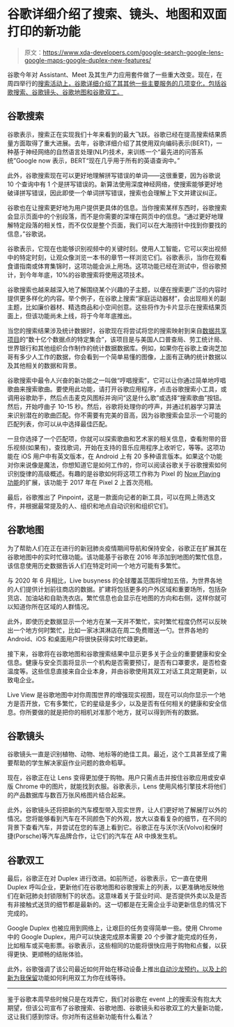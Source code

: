 # 谷歌详细介绍了搜索、镜头、地图和双面打印的新功能

> 原文：<https://www.xda-developers.com/google-search-google-lens-google-maps-google-duplex-new-features/>

谷歌今年对 Assistant、Meet 及其生产力应用套件做了一些重大改变。现在，在周四举行的[搜索活动上，谷歌详细介绍了其其他一些主要服务的几项变化，包括谷歌搜索、谷歌镜头、谷歌地图和谷歌双工。](https://www.blog.google/products/search/2020-search-on-collection/)

## 谷歌搜索

谷歌表示，搜索正在实现我们十年来看到的最大飞跃。谷歌已经在提高搜索结果质量方面取得了重大进展。去年，谷歌详细介绍了其使用双向编码表示(BERT)，一种基于神经网络的自然语言处理(NLP)技术，来训练一个“最先进的问答系统”Google now 表示，BERT“现在几乎用于所有的英语查询中。”

此外，谷歌搜索现在可以更好地理解拼写错误的单词——这很重要，因为谷歌说 10 个查询中有 1 个是拼写错误的。新算法使用深度神经网络，使搜索能够更好地破译拼写错误，因此即使一个单词拼写错误，搜索也会理解上下文并建议纠正。

谷歌也在让搜索更好地为用户提供更具体的信息。当你搜索某样东西时，谷歌搜索会显示页面中的个别段落，而不是你需要的深埋在网页中的信息。“通过更好地理解特定段落的相关性，而不仅仅是整个页面，我们可以在大海捞针中找到你要找的信息，”谷歌说。

谷歌表示，它现在也能够识别视频中的关键时刻。使用人工智能，它可以突出视频中的特定时刻，让观众像浏览一本书的章节一样浏览它们。谷歌表示，当你在观看食谱指南或体育集锦时，这项功能会派上用场。这项功能已经在测试中，但谷歌预计，到今年年底，10%的谷歌搜索将使用这项技术。

谷歌搜索也越来越深入地了解围绕某个兴趣的子主题，以便在搜索更广泛的内容时提供更多样化的内容。举个例子，在谷歌上搜索“家庭运动器材”，会出现相关的副主题，比如廉价器材、精选商品和小空间创意。这些将作为卡片显示在搜索结果页面上，但该功能尚未上线，将于今年年底推出。

当您的搜索结果涉及统计数据时，谷歌现在将尝试将您的搜索映射到来自[数据共享项目](https://www.datacommons.org/)的“数十亿个数据点的特定集合”，该项目是与美国人口普查局、劳工统计局、世界银行和其他组织合作制作的统计数据数据库。例如，如果你在谷歌上查询芝加哥有多少人工作的数据，你会看到一个简单易懂的图像，上面有正确的统计数据以及其他相关的数据和背景。

谷歌搜索中最令人兴奋的新功能之一叫做“哼唱搜索”，它可以让你通过简单地哼唱歌曲来搜索歌曲。要使用此功能，请打开谷歌应用程序，点击谷歌搜索小工具，或调用谷歌助手，然后点击麦克风图标并询问“这是什么歌”或选择“搜索歌曲”按钮。然后，开始哼曲子 10-15 秒。然后，谷歌将处理你的哼声，并通过机器学习算法来识别潜在的歌曲匹配。你不需要有完美的音高，因为谷歌搜索会显示一个可能的匹配列表，你可以从中选择最佳匹配。

一旦你选择了一个匹配项，你就可以探索歌曲和艺术家的相关信息，查看附带的音乐视频(如果有)，查找歌词，开始在支持的音乐应用程序上收听它，等等。这项功能在 iOS 用户中有英文版本，在 Android 上有 20 多种语言版本。如果这个功能对你来说像是魔法，你想知道它是如何工作的，你可以阅读谷歌关于谷歌搜索如何识别旋律的高级概述。有趣的是谷歌如何将这项工作称为 Pixel 的 [Now Playing 功能](https://www.xda-developers.com/tag/now-playing/)的扩展，该功能于 2017 年在 Pixel 2 上首次亮相。

最后，谷歌推出了 Pinpoint，这是一款面向记者的新工具，可以在网上筛选文件，并根据最常提及的人、组织和地点自动识别和组织它们。

## 谷歌地图

为了帮助人们在正在进行的新冠肺炎疫情期间导航和保持安全，谷歌正在扩展其在谷歌地图中的实时忙碌功能。该功能基于谷歌在 2016 年添加到地图的繁忙信息，该信息使用历史数据告诉人们在特定时间一个地方可能有多繁忙。

与 2020 年 6 月相比，Live busyness 的全球覆盖范围将增加五倍，为世界各地的人们提供计划前往商店的数据。扩建将包括更多的户外区域和重要场所，包括杂货店、加油站和自助洗衣店。繁忙信息也会显示在地图的方向和右侧，这样你就可以知道你所在区域的人群情况。

此外，即使历史数据显示一个地方在某一天并不繁忙，实时繁忙程度仍然可以反映出一个地方何时繁忙，比如一家冰淇淋店在周二免费赠送一勺。世界各地的 Android、iOS 和桌面用户将很快获得实时忙碌更新。

接下来，谷歌将在谷歌地图和谷歌搜索结果中显示更多关于企业的重要健康和安全信息。健康与安全页面将显示一个机构是否需要预订，是否有口罩要求，是否检查温度等。这些信息直接来自企业本身，并由谷歌使用其双工对话工具定期更新，以致电企业。

Live View 是谷歌地图中对你周围世界的增强现实视图，现在可以向你显示一个地方是否开放，它有多繁忙，它的星级是多少，以及是否有任何相关的健康和安全信息。你所要做的就是把你的相机对准那个地方，就可以得到所有的数据。

## 谷歌镜头

谷歌镜头一直是识别植物、动物、地标等的绝佳工具。最近，这个工具甚至成了需要帮助的学生解决家庭作业问题的救命稻草。

现在，谷歌正在让 Lens 变得更加便于购物。用户只需点击并按住谷歌应用或安卓版 Chrome 中的图片，就能找到衣服。谷歌表示，Lens 使用风格引擎技术将他们的产品数据库与数百万张风格图片结合起来。

此外，谷歌镜头还将把新的汽车模型带入现实世界，让人们更好地了解展厅以外的情况。您将能够看到汽车在不同颜色下的外观，放大以查看复杂的细节，在不同的背景下查看汽车，并尝试在您的车道上看到它。谷歌正在与沃尔沃(Volvo)和保时捷(Porsche)等汽车品牌合作，让它们的汽车在 AR 中焕发生机。

## 谷歌双工

最后，谷歌正在对 Duplex 进行改进。如前所述，谷歌表示，它一直在使用 Duplex 呼叫企业，更新他们在谷歌地图和谷歌搜索上的列表，以更准确地反映他们在新冠肺炎封锁限制下的状态。这意味着关于营业时间、是否提供外卖以及是否有非接触式送货的细节都是最新的。这一切都是在无需企业手动更新信息的情况下完成的。

Google Duplex 也被应用到网络上，让艰巨的任务变得简单一些。使用 Chrome 中的 Google Duplex，用户可以快速完成原本需要 20 个步骤才能完成的任务，比如租车或买电影票。谷歌表示，这些相同的功能将很快应用于购物和点餐，以获得更快、更顺畅的结账体验。

此外，谷歌强调了该公司最近如何开始在移动设备上推出[自动沙龙预约，以及](https://www.xda-developers.com/google-duplex-book-haircut-appointments/)[上的新](https://www.xda-developers.com/google-pixel-5-review/)[为我保留](https://www.xda-developers.com/hold-for-me-google-pixel-5-pixel-4a-5g-google-assistant-wait-line-for-you/)功能如何利用双工为你在线等待。

* * *

鉴于谷歌本周早些时候只是在戏弄它，我们对谷歌在 event 上的搜索没有抱太大期望，但该公司宣布了谷歌搜索、谷歌地图、谷歌镜头和谷歌双工的大量新功能，这让我们感到惊讶。你对所有这些新功能有什么看法？